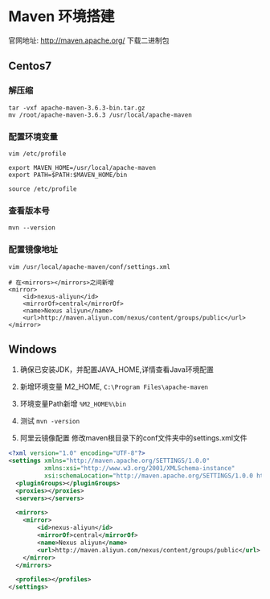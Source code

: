# Maven 环境搭建
官网地址: http://maven.apache.org/ 下载二进制包

## Centos7
### 解压缩

```shell
tar -vxf apache-maven-3.6.3-bin.tar.gz
mv /root/apache-maven-3.6.3 /usr/local/apache-maven
```

### 配置环境变量

```shell
vim /etc/profile

export MAVEN_HOME=/usr/local/apache-maven
export PATH=$PATH:$MAVEN_HOME/bin

source /etc/profile
```

### 查看版本号

```shell
mvn --version
```

### 配置镜像地址

```shell
vim /usr/local/apache-maven/conf/settings.xml

# 在<mirrors></mirrors>之间新增
<mirror>
    <id>nexus-aliyun</id>
    <mirrorOf>central</mirrorOf>
    <name>Nexus aliyun</name>
    <url>http://maven.aliyun.com/nexus/content/groups/public</url>
</mirror>
```

## Windows 

1. 确保已安装JDK，并配置JAVA_HOME,详情查看Java环境配置

2. 新增环境变量 M2_HOME, `C:\Program Files\apache-maven`
   
3. 环境变量Path新增 `%M2_HOME%\bin`
   
4. 测试 `mvn -version`
   
5. 阿里云镜像配置 修改maven根目录下的conf文件夹中的settings.xml文件

```xml
<?xml version="1.0" encoding="UTF-8"?>
<settings xmlns="http://maven.apache.org/SETTINGS/1.0.0"
          xmlns:xsi="http://www.w3.org/2001/XMLSchema-instance"
          xsi:schemaLocation="http://maven.apache.org/SETTINGS/1.0.0 http://maven.apache.org/xsd/settings-1.0.0.xsd">
  <pluginGroups></pluginGroups>
  <proxies></proxies>
  <servers></servers>

  <mirrors>
    <mirror>
        <id>nexus-aliyun</id>
        <mirrorOf>central</mirrorOf>
        <name>Nexus aliyun</name>
        <url>http://maven.aliyun.com/nexus/content/groups/public</url>
    </mirror>
  </mirrors>

  <profiles></profiles>
</settings>
```